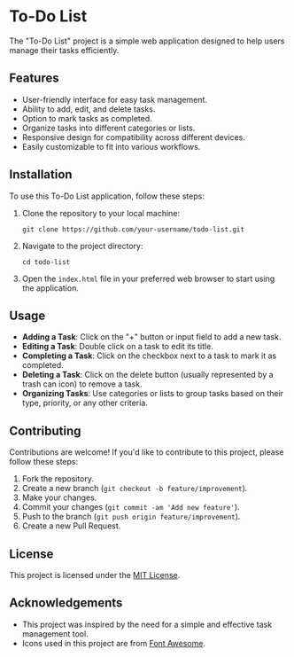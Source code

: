 # To-Do List

The "To-Do List" project is a simple web application designed to help users manage their tasks efficiently.

## Features

- User-friendly interface for easy task management.
- Ability to add, edit, and delete tasks.
- Option to mark tasks as completed.
- Organize tasks into different categories or lists.
- Responsive design for compatibility across different devices.
- Easily customizable to fit into various workflows.

## Installation

To use this To-Do List application, follow these steps:

1. Clone the repository to your local machine:

   ```
   git clone https://github.com/your-username/todo-list.git
   ```

2. Navigate to the project directory:

   ```
   cd todo-list
   ```

3. Open the `index.html` file in your preferred web browser to start using the application.

## Usage

- **Adding a Task**: Click on the "+" button or input field to add a new task.
- **Editing a Task**: Double click on a task to edit its title.
- **Completing a Task**: Click on the checkbox next to a task to mark it as completed.
- **Deleting a Task**: Click on the delete button (usually represented by a trash can icon) to remove a task.
- **Organizing Tasks**: Use categories or lists to group tasks based on their type, priority, or any other criteria.

## Contributing

Contributions are welcome! If you'd like to contribute to this project, please follow these steps:

1. Fork the repository.
2. Create a new branch (`git checkout -b feature/improvement`).
3. Make your changes.
4. Commit your changes (`git commit -am 'Add new feature'`).
5. Push to the branch (`git push origin feature/improvement`).
6. Create a new Pull Request.

## License

This project is licensed under the [MIT License](LICENSE).

## Acknowledgements

- This project was inspired by the need for a simple and effective task management tool.
- Icons used in this project are from [Font Awesome](https://fontawesome.com/).
